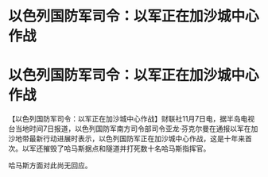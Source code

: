 # 以色列国防军司令：以军正在加沙城中心作战

# 以色列国防军司令：以军正在加沙城中心作战

【以色列国防军司令：以军正在加沙城中心作战】财联社11月7日电，据半岛电视台当地时间7日报道，以色列国防军南方司令部司令亚龙·芬克尔曼在通报以军在加沙地带最新行动进展时表示，以色列国防军正在加沙城中心作战，这是十年来首次。以军还摧毁了哈马斯据点和隧道并打死数十名哈马斯指挥官。

哈马斯方面对此尚无回应。

